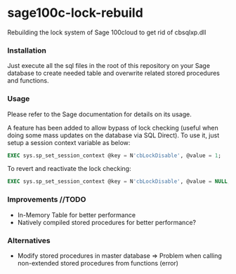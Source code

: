 # sage100c-lock-rebuild
Rebuilding the lock system of Sage 100cloud to get rid of cbsqlxp.dll

### Installation
Just execute all the sql files in the root of this repository on your Sage database to create needed table and overwrite related stored procedures and functions.

### Usage
Please refer to the Sage documentation for details on its usage.

A feature has been added to allow bypass of lock checking (useful when doing some mass updates on the database via SQL Direct). To use it, just setup a session context variable as below:
```sql
EXEC sys.sp_set_session_context @key = N'cbLockDisable', @value = 1;
```
To revert and reactivate the lock checking:
```sql
EXEC sys.sp_set_session_context @key = N'cbLockDisable', @value = NULL;
```

### Improvements //TODO
* In-Memory Table for better performance
* Natively compiled stored procedures for better performance?

### Alternatives
* Modify stored procedures in master database
=> Problem when calling non-extended stored procedures from functions (error)
